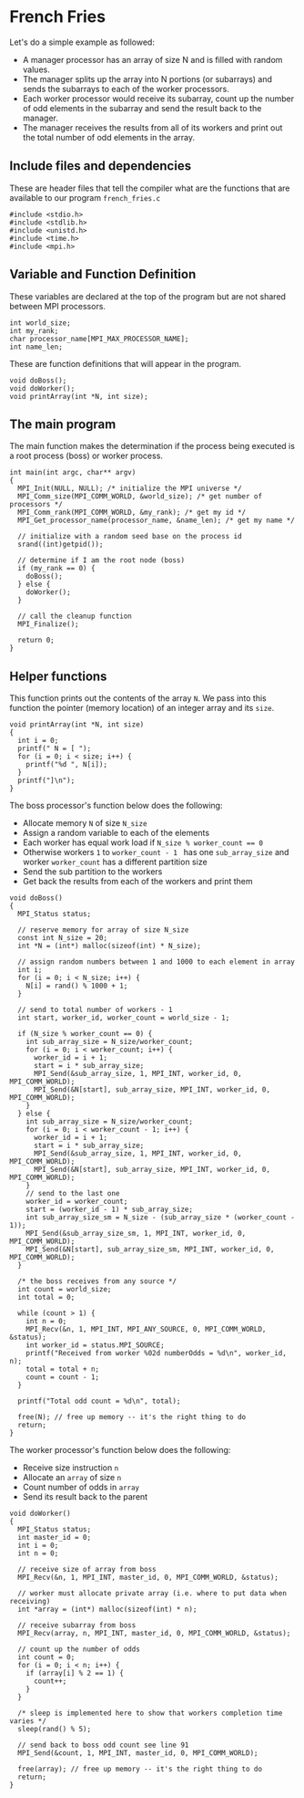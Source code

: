 # French Fries

Let's do a simple example as followed:

* A manager processor has an array of size N and is filled with random values.  
* The manager splits up the array into N portions (or subarrays) and sends the subarrays to each of the worker processors.
* Each worker processor would receive its subarray, count up the number of odd elements in the subarray and send the result back to the manager.
* The manager receives the results from all of its workers and print out the total number of odd elements in the array.

## Include files and dependencies

These are header files that tell the compiler what are the functions that are available to our program `french_fries.c`

```
#include <stdio.h>
#include <stdlib.h>
#include <unistd.h>
#include <time.h>
#include <mpi.h>
```

## Variable and Function Definition

These variables are declared at the top of the program but are not shared between MPI processors.

```
int world_size;
int my_rank;
char processor_name[MPI_MAX_PROCESSOR_NAME];
int name_len;
```

These are function definitions that will appear in the program.

```
void doBoss();
void doWorker();
void printArray(int *N, int size);
```

## The main program

The main function makes the determination if the process being executed is a root process (boss) or worker process.

```
int main(int argc, char** argv)
{
  MPI_Init(NULL, NULL); /* initialize the MPI universe */
  MPI_Comm_size(MPI_COMM_WORLD, &world_size); /* get number of processors */
  MPI_Comm_rank(MPI_COMM_WORLD, &my_rank); /* get my id */
  MPI_Get_processor_name(processor_name, &name_len); /* get my name */

  // initialize with a random seed base on the process id
  srand((int)getpid());

  // determine if I am the root node (boss)
  if (my_rank == 0) {
    doBoss();
  } else {
    doWorker();
  }

  // call the cleanup function
  MPI_Finalize();

  return 0;
}
```

## Helper functions

This function prints out the contents of the array `N`.  We pass into this function the pointer (memory location) of an integer array and its `size`.

```
void printArray(int *N, int size)
{
  int i = 0;
  printf(" N = [ ");
  for (i = 0; i < size; i++) {
    printf("%d ", N[i]);
  }
  printf("]\n");
}
```

The boss processor's function below does the following:
* Allocate memory `N` of size `N_size`
* Assign a random variable to each of the elements
* Each worker has equal work load if `N_size % worker_count == 0`
* Otherwise workers `1` to `worker_count - 1 ` has one `sub_array_size` and worker `worker_count` has a different partition size
* Send the sub partition to the workers
* Get back the results from each of the workers and print them

```
void doBoss()
{
  MPI_Status status;

  // reserve memory for array of size N_size
  const int N_size = 20;
  int *N = (int*) malloc(sizeof(int) * N_size);

  // assign random numbers between 1 and 1000 to each element in array
  int i;
  for (i = 0; i < N_size; i++) {
    N[i] = rand() % 1000 + 1;
  }

  // send to total number of workers - 1
  int start, worker_id, worker_count = world_size - 1;

  if (N_size % worker_count == 0) {
    int sub_array_size = N_size/worker_count;
    for (i = 0; i < worker_count; i++) {
      worker_id = i + 1;
      start = i * sub_array_size;
      MPI_Send(&sub_array_size, 1, MPI_INT, worker_id, 0, MPI_COMM_WORLD);
      MPI_Send(&N[start], sub_array_size, MPI_INT, worker_id, 0, MPI_COMM_WORLD);
    }
  } else {
    int sub_array_size = N_size/worker_count;
    for (i = 0; i < worker_count - 1; i++) {
      worker_id = i + 1;
      start = i * sub_array_size;
      MPI_Send(&sub_array_size, 1, MPI_INT, worker_id, 0, MPI_COMM_WORLD);
      MPI_Send(&N[start], sub_array_size, MPI_INT, worker_id, 0, MPI_COMM_WORLD);
    }
    // send to the last one
    worker_id = worker_count;
    start = (worker_id - 1) * sub_array_size;
    int sub_array_size_sm = N_size - (sub_array_size * (worker_count - 1));
    MPI_Send(&sub_array_size_sm, 1, MPI_INT, worker_id, 0, MPI_COMM_WORLD);
    MPI_Send(&N[start], sub_array_size_sm, MPI_INT, worker_id, 0, MPI_COMM_WORLD);
  }

  /* the boss receives from any source */
  int count = world_size;
  int total = 0;

  while (count > 1) {
    int n = 0;
    MPI_Recv(&n, 1, MPI_INT, MPI_ANY_SOURCE, 0, MPI_COMM_WORLD, &status);
    int worker_id = status.MPI_SOURCE;
    printf("Received from worker %02d numberOdds = %d\n", worker_id, n);
    total = total + n;
    count = count - 1;
  }

  printf("Total odd count = %d\n", total);

  free(N); // free up memory -- it's the right thing to do
  return;
}
```

The worker processor's function below does the following:
* Receive size instruction `n`
* Allocate an `array` of size `n`
* Count number of odds in `array`
* Send its result back to the parent

```
void doWorker()
{
  MPI_Status status;
  int master_id = 0;
  int i = 0;
  int n = 0;

  // receive size of array from boss
  MPI_Recv(&n, 1, MPI_INT, master_id, 0, MPI_COMM_WORLD, &status);

  // worker must allocate private array (i.e. where to put data when receiving)
  int *array = (int*) malloc(sizeof(int) * n);

  // receive subarray from boss
  MPI_Recv(array, n, MPI_INT, master_id, 0, MPI_COMM_WORLD, &status);

  // count up the number of odds
  int count = 0;
  for (i = 0; i < n; i++) {
    if (array[i] % 2 == 1) {
      count++;
    }
  }

  /* sleep is implemented here to show that workers completion time varies */
  sleep(rand() % 5);

  // send back to boss odd count see line 91
  MPI_Send(&count, 1, MPI_INT, master_id, 0, MPI_COMM_WORLD);

  free(array); // free up memory -- it's the right thing to do
  return;
}
```
